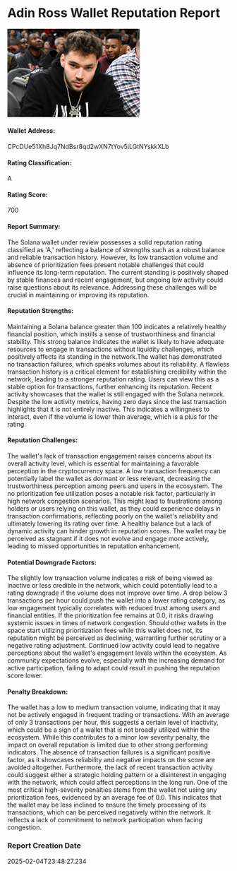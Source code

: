 # Adin Ross Wallet Reputation Report

<img src="../images/adinross.png" width="300">

#### Wallet Address:
CPcDUe51Xh8Jq7NdBsr8qd2wXN7tYov5iLGtNYskkXLb

#### Rating Classification: 
A

#### Rating Score: 
700

#### Report Summary:
The Solana wallet under review possesses a solid reputation rating classified as 'A,' reflecting a balance of strengths such as a robust balance and reliable transaction history. However, its low transaction volume and absence of prioritization fees present notable challenges that could influence its long-term reputation. The current standing is positively shaped by stable finances and recent engagement, but ongoing low activity could raise questions about its relevance. Addressing these challenges will be crucial in maintaining or improving its reputation.

#### Reputation Strengths:
Maintaining a Solana balance greater than 100 indicates a relatively healthy financial position, which instills a sense of trustworthiness and financial stability. This strong balance indicates the wallet is likely to have adequate resources to engage in transactions without liquidity challenges, which positively affects its standing in the network.The wallet has demonstrated no transaction failures, which speaks volumes about its reliability. A flawless transaction history is a critical element for establishing credibility within the network, leading to a stronger reputation rating. Users can view this as a stable option for transactions, further enhancing its reputation. Recent activity showcases that the wallet is still engaged with the Solana network. Despite the low activity metrics, having zero days since the last transaction highlights that it is not entirely inactive. This indicates a willingness to interact, even if the volume is lower than average, which is a plus for the rating.

#### Reputation Challenges:
The wallet's lack of transaction engagement raises concerns about its overall activity level, which is essential for maintaining a favorable perception in the cryptocurrency space. A low transaction frequency can potentially label the wallet as dormant or less relevant, decreasing the trustworthiness perception among peers and users in the ecosystem. The no prioritization fee utilization poses a notable risk factor, particularly in high network congestion scenarios. This might lead to frustrations among holders or users relying on this wallet, as they could experience delays in transaction confirmations, reflecting poorly on the wallet's reliability and ultimately lowering its rating over time. A healthy balance but a lack of dynamic activity can hinder growth in reputation scores. The wallet may be perceived as stagnant if it does not evolve and engage more actively, leading to missed opportunities in reputation enhancement.

#### Potential Downgrade Factors:
The slightly low transaction volume indicates a risk of being viewed as inactive or less credible in the network, which could potentially lead to a rating downgrade if the volume does not improve over time. A drop below 3 transactions per hour could push the wallet into a lower rating category, as low engagement typically correlates with reduced trust among users and financial entities. If the prioritization fee remains at 0.0, it risks drawing systemic issues in times of network congestion. Should other wallets in the space start utilizing prioritization fees while this wallet does not, its reputation might be perceived as declining, warranting further scrutiny or a negative rating adjustment. Continued low activity could lead to negative perceptions about the wallet's engagement levels within the ecosystem. As community expectations evolve, especially with the increasing demand for active participation, failing to adapt could result in pushing the reputation score lower.

#### Penalty Breakdown:
The wallet has a low to medium transaction volume, indicating that it may not be actively engaged in frequent trading or transactions. With an average of only 3 transactions per hour, this suggests a certain level of inactivity, which could be a sign of a wallet that is not broadly utilized within the ecosystem. While this contributes to a minor low severity penalty, the impact on overall reputation is limited due to other strong performing indicators. The absence of transaction failures is a significant positive factor, as it showcases reliability and negative impacts on the score are avoided altogether. Furthermore, the lack of recent transaction activity could suggest either a strategic holding pattern or a disinterest in engaging with the network, which could affect perceptions in the long run. One of the most critical high-severity penalties stems from the wallet not using any prioritization fees, evidenced by an average fee of 0.0. This indicates that the wallet may be less inclined to ensure the timely processing of its transactions, which can be perceived negatively within the network. It reflects a lack of commitment to network participation when facing congestion.

### Report Creation Date
2025-02-04T23:48:27.234